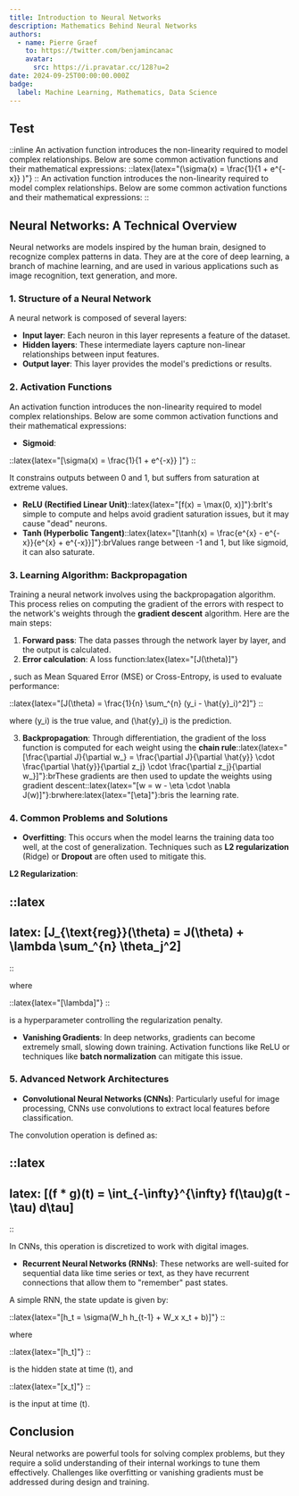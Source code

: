 ```yaml
---
title: Introduction to Neural Networks
description: Mathematics Behind Neural Networks
authors:
  - name: Pierre Graef
    to: https://twitter.com/benjamincanac
    avatar:
      src: https://i.pravatar.cc/128?u=2
date: 2024-09-25T00:00:00.000Z
badge:
  label: Machine Learning, Mathematics, Data Science
---
```


## Test 

::inline
An activation function introduces the non-linearity required to model complex relationships. Below are some common activation functions and their mathematical expressions:
::latex{latex="\(\sigma(x) = \frac{1}{1 + e^{-x}} \)"}
::
An activation function introduces the non-linearity required to model complex relationships. Below are some common activation functions and their mathematical expressions:
::

## Neural Networks: A Technical Overview

Neural networks are models inspired by the human brain, designed to recognize complex patterns in data. They are at the core of deep learning, a branch of machine learning, and are used in various applications such as image recognition, text generation, and more.

### 1. Structure of a Neural Network

A neural network is composed of several layers:

- **Input layer**: Each neuron in this layer represents a feature of the dataset.
- **Hidden layers**: These intermediate layers capture non-linear relationships between input features.
- **Output layer**: This layer provides the model's predictions or results.

### 2. Activation Functions

An activation function introduces the non-linearity required to model complex relationships. Below are some common activation functions and their mathematical expressions:

- **Sigmoid**:

::latex{latex="\[\sigma(x) = \frac{1}{1 + e^{-x}} \]"}
::

It constrains outputs between 0 and 1, but suffers from saturation at extreme values.

- **ReLU (Rectified Linear Unit)**::latex{latex="\[f(x) = \max(0, x)]"}\:brIt's simple to compute and helps avoid gradient saturation issues, but it may cause "dead" neurons.
- **Tanh (Hyperbolic Tangent)**::latex{latex="\[\tanh(x) = \frac{e^{x} - e^{-x}}{e^{x} + e^{-x}}]"}\:brValues range between -1 and 1, but like sigmoid, it can also saturate.

### 3. Learning Algorithm: Backpropagation

Training a neural network involves using the backpropagation algorithm. This process relies on computing the gradient of the errors with respect to the network's weights through the **gradient descent** algorithm. Here are the main steps:

1. **Forward pass**: The data passes through the network layer by layer, and the output is calculated.
2. **Error calculation**: A loss function\:latex{latex="\[J(\theta)]"}

, such as Mean Squared Error (MSE) or Cross-Entropy, is used to evaluate performance:

::latex{latex="\[J(\theta) = \frac{1}{n} \sum\_^{n} (y\_i - \hat{y}\_i)^2\]"}
::

where (y\_i) is the true value, and (\hat{y}\_i) is the prediction.

3. **Backpropagation**: Through differentiation, the gradient of the loss function is computed for each weight using the **chain rule**::latex{latex="\[\frac{\partial J}{\partial w\_} = \frac{\partial J}{\partial \hat{y}} \cdot \frac{\partial \hat{y}}{\partial z\_j} \cdot \frac{\partial z\_j}{\partial w\_}]"}\:brThese gradients are then used to update the weights using gradient descent::latex{latex="\[w = w - \eta \cdot \nabla J(w)]"}\:brwhere\:latex{latex="\[\eta]"}\:bris the learning rate.

### 4. Common Problems and Solutions

- **Overfitting**: This occurs when the model learns the training data too well, at the cost of generalization. Techniques such as **L2 regularization** (Ridge) or **Dropout** are often used to mitigate this.

**L2 Regularization**:

::latex
---
latex: \[J\_{\text{reg}}(\theta) = J(\theta) + \lambda \sum\_^{n} \theta\_j^2\]
---
::

where

::latex{latex="\[\lambda\]"}
::

is a hyperparameter controlling the regularization penalty.

- **Vanishing Gradients**: In deep networks, gradients can become extremely small, slowing down training. Activation functions like ReLU or techniques like **batch normalization** can mitigate this issue.

### 5. Advanced Network Architectures

- **Convolutional Neural Networks (CNNs)**: Particularly useful for image processing, CNNs use convolutions to extract local features before classification.

The convolution operation is defined as:

::latex
---
latex: \[(f * g)(t) = \int_{-\infty}^{\infty} f(\tau)g(t - \tau) d\tau\]
---
::

In CNNs, this operation is discretized to work with digital images.

- **Recurrent Neural Networks (RNNs)**: These networks are well-suited for sequential data like time series or text, as they have recurrent connections that allow them to "remember" past states.

A simple RNN, the state update is given by:

::latex{latex="\[h_t = \sigma(W_h h_{t-1} + W_x x_t + b)\]"}
::

where

::latex{latex="\[h_t\]"}
::

is the hidden state at time (t), and

::latex{latex="\[x_t\]"}
::

is the input at time (t).

## Conclusion

Neural networks are powerful tools for solving complex problems, but they require a solid understanding of their internal workings to tune them effectively. Challenges like overfitting or vanishing gradients must be addressed during design and training.